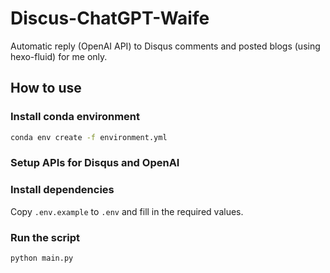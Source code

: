 # Discus-ChatGPT-Waife

Automatic reply (OpenAI API) to Disqus comments and posted blogs (using hexo-fluid) for me only.

## How to use

### Install conda environment

```bash
conda env create -f environment.yml
```

### Setup APIs for Disqus and OpenAI

### Install dependencies

Copy `.env.example` to `.env` and fill in the required values.

### Run the script

```bash
python main.py
```

